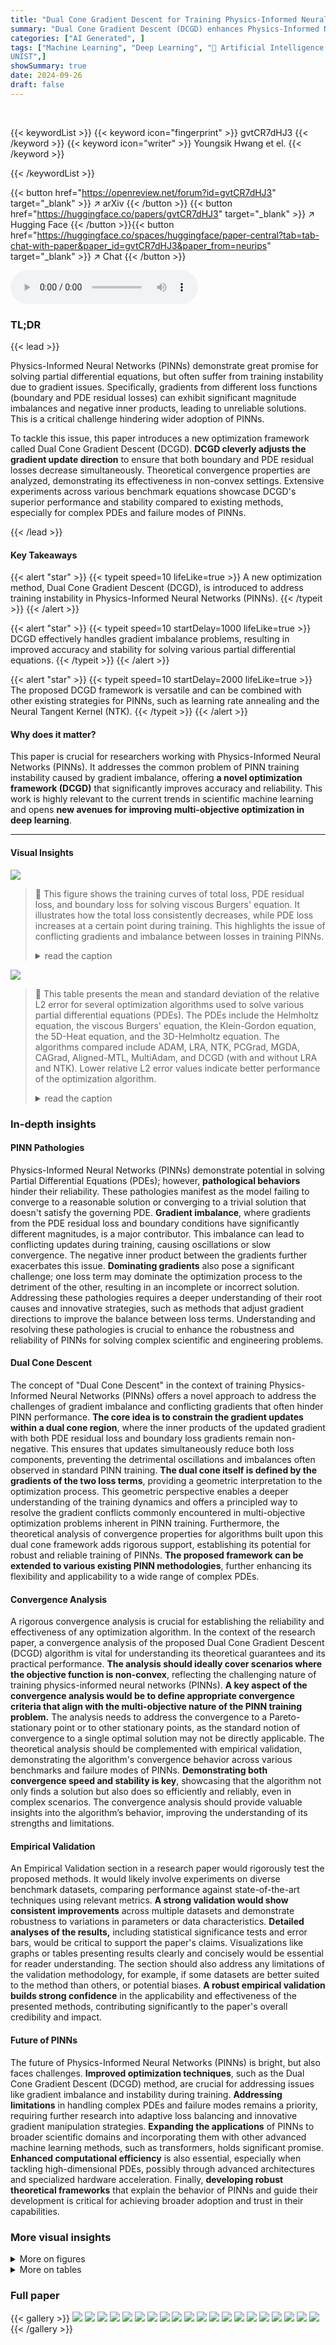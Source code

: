 ```yaml
---
title: "Dual Cone Gradient Descent for Training Physics-Informed Neural Networks"
summary: "Dual Cone Gradient Descent (DCGD) enhances Physics-Informed Neural Network (PINN) training by resolving gradient imbalance issues, leading to more accurate and stable solutions for complex partial dif..."
categories: ["AI Generated", ]
tags: ["Machine Learning", "Deep Learning", "🏢 Artificial Intelligence Graduate School
UNIST",]
showSummary: true
date: 2024-09-26
draft: false
---
```


<br>

{{< keywordList >}}
{{< keyword icon="fingerprint" >}} gvtCR7dHJ3 {{< /keyword >}}
{{< keyword icon="writer" >}} Youngsik Hwang et el. {{< /keyword >}}
 
{{< /keywordList >}}

{{< button href="https://openreview.net/forum?id=gvtCR7dHJ3" target="_blank" >}}
↗ arXiv
{{< /button >}}
{{< button href="https://huggingface.co/papers/gvtCR7dHJ3" target="_blank" >}}
↗ Hugging Face
{{< /button >}}{{< button href="https://huggingface.co/spaces/huggingface/paper-central?tab=tab-chat-with-paper&paper_id=gvtCR7dHJ3&paper_from=neurips" target="_blank" >}}
↗ Chat
{{< /button >}}




<audio controls>
    <source src="https://ai-paper-reviewer.com/gvtCR7dHJ3/podcast.wav" type="audio/wav">
    Your browser does not support the audio element.
</audio>


### TL;DR


{{< lead >}}

Physics-Informed Neural Networks (PINNs) demonstrate great promise for solving partial differential equations, but often suffer from training instability due to gradient issues.  Specifically, gradients from different loss functions (boundary and PDE residual losses) can exhibit significant magnitude imbalances and negative inner products, leading to unreliable solutions. This is a critical challenge hindering wider adoption of PINNs. 

To tackle this issue, this paper introduces a new optimization framework called Dual Cone Gradient Descent (DCGD).  **DCGD cleverly adjusts the gradient update direction** to ensure that both boundary and PDE residual losses decrease simultaneously. Theoretical convergence properties are analyzed, demonstrating its effectiveness in non-convex settings.  Extensive experiments across various benchmark equations showcase DCGD's superior performance and stability compared to existing methods, especially for complex PDEs and failure modes of PINNs.

{{< /lead >}}


#### Key Takeaways

{{< alert "star" >}}
{{< typeit speed=10 lifeLike=true >}} A new optimization method, Dual Cone Gradient Descent (DCGD), is introduced to address training instability in Physics-Informed Neural Networks (PINNs). {{< /typeit >}}
{{< /alert >}}

{{< alert "star" >}}
{{< typeit speed=10 startDelay=1000 lifeLike=true >}} DCGD effectively handles gradient imbalance problems, resulting in improved accuracy and stability for solving various partial differential equations. {{< /typeit >}}
{{< /alert >}}

{{< alert "star" >}}
{{< typeit speed=10 startDelay=2000 lifeLike=true >}} The proposed DCGD framework is versatile and can be combined with other existing strategies for PINNs, such as learning rate annealing and the Neural Tangent Kernel (NTK). {{< /typeit >}}
{{< /alert >}}

#### Why does it matter?
This paper is crucial for researchers working with Physics-Informed Neural Networks (PINNs).  It addresses the common problem of PINN training instability caused by gradient imbalance, offering **a novel optimization framework (DCGD)** that significantly improves accuracy and reliability.  This work is highly relevant to the current trends in scientific machine learning and opens **new avenues for improving multi-objective optimization in deep learning**.

------
#### Visual Insights



![](https://ai-paper-reviewer.com/gvtCR7dHJ3/figures_2_1.jpg)

> 🔼 This figure shows the training curves of total loss, PDE residual loss, and boundary loss for solving viscous Burgers' equation.  It illustrates how the total loss consistently decreases, while PDE loss increases at a certain point during training. This highlights the issue of conflicting gradients and imbalance between losses in training PINNs.
> <details>
> <summary>read the caption</summary>
> Figure 1: Training curves for the total loss L (:= Lr + Lb), PDE residual loss Lr, and boundary loss Lb for viscous Burgers' equation.
> </details>





![](https://ai-paper-reviewer.com/gvtCR7dHJ3/tables_4_1.jpg)

> 🔼 This table presents the mean and standard deviation of the relative L2 error for several optimization algorithms used to solve various partial differential equations (PDEs).  The PDEs include the Helmholtz equation, the viscous Burgers' equation, the Klein-Gordon equation, the 5D-Heat equation, and the 3D-Helmholtz equation. The algorithms compared include ADAM, LRA, NTK, PCGrad, MGDA, CAGrad, Aligned-MTL, MultiAdam, and DCGD (with and without LRA and NTK).  Lower relative L2 error values indicate better performance of the optimization algorithm.
> <details>
> <summary>read the caption</summary>
> Table 1: Average of relative L2 errors in 10 independent trials for each algorithm on three benchmark PDEs (3 independent trials for two high-dimensional PDEs). The value within the parenthesis indicates the standard deviation. '-' denotes that the optimizer failed to converge.
> </details>





### In-depth insights


#### PINN Pathologies
Physics-Informed Neural Networks (PINNs) demonstrate potential in solving Partial Differential Equations (PDEs); however, **pathological behaviors** hinder their reliability.  These pathologies manifest as the model failing to converge to a reasonable solution or converging to a trivial solution that doesn't satisfy the governing PDE.  **Gradient imbalance**, where gradients from the PDE residual loss and boundary conditions have significantly different magnitudes, is a major contributor.  This imbalance can lead to conflicting updates during training, causing oscillations or slow convergence. The negative inner product between the gradients further exacerbates this issue.  **Dominating gradients** also pose a significant challenge; one loss term may dominate the optimization process to the detriment of the other, resulting in an incomplete or incorrect solution. Addressing these pathologies requires a deeper understanding of their root causes and innovative strategies, such as methods that adjust gradient directions to improve the balance between loss terms.  Understanding and resolving these pathologies is crucial to enhance the robustness and reliability of PINNs for solving complex scientific and engineering problems.

#### Dual Cone Descent
The concept of "Dual Cone Descent" in the context of training Physics-Informed Neural Networks (PINNs) offers a novel approach to address the challenges of gradient imbalance and conflicting gradients that often hinder PINN performance.  **The core idea is to constrain the gradient updates within a dual cone region**, where the inner products of the updated gradient with both PDE residual loss and boundary loss gradients remain non-negative. This ensures that updates simultaneously reduce both loss components, preventing the detrimental oscillations and imbalances often observed in standard PINN training. **The dual cone itself is defined by the gradients of the two loss terms**, providing a geometric interpretation to the optimization process. This geometric perspective enables a deeper understanding of the training dynamics and offers a principled way to resolve the gradient conflicts commonly encountered in multi-objective optimization problems inherent in PINN training. Furthermore, the theoretical analysis of convergence properties for algorithms built upon this dual cone framework adds rigorous support, establishing its potential for robust and reliable training of PINNs. **The proposed framework can be extended to various existing PINN methodologies**, further enhancing its flexibility and applicability to a wide range of complex PDEs.

#### Convergence Analysis
A rigorous convergence analysis is crucial for establishing the reliability and effectiveness of any optimization algorithm. In the context of the research paper, a convergence analysis of the proposed Dual Cone Gradient Descent (DCGD) algorithm is vital for understanding its theoretical guarantees and its practical performance. **The analysis should ideally cover scenarios where the objective function is non-convex**, reflecting the challenging nature of training physics-informed neural networks (PINNs).  **A key aspect of the convergence analysis would be to define appropriate convergence criteria that align with the multi-objective nature of the PINN training problem.**  The analysis needs to address the convergence to a Pareto-stationary point or to other stationary points, as the standard notion of convergence to a single optimal solution may not be directly applicable. The theoretical analysis should be complemented with empirical validation, demonstrating the algorithm's convergence behavior across various benchmarks and failure modes of PINNs. **Demonstrating both convergence speed and stability is key**, showcasing that the algorithm not only finds a solution but also does so efficiently and reliably, even in complex scenarios. The convergence analysis should provide valuable insights into the algorithm’s behavior, improving the understanding of its strengths and limitations.

#### Empirical Validation
An Empirical Validation section in a research paper would rigorously test the proposed methods.  It would likely involve experiments on diverse benchmark datasets, comparing performance against state-of-the-art techniques using relevant metrics. **A strong validation would show consistent improvements** across multiple datasets and demonstrate robustness to variations in parameters or data characteristics.  **Detailed analyses of the results,** including statistical significance tests and error bars, would be critical to support the paper's claims.  Visualizations like graphs or tables presenting results clearly and concisely would be essential for reader understanding.  The section should also address any limitations of the validation methodology, for example, if some datasets are better suited to the method than others, or potential biases. **A robust empirical validation builds strong confidence** in the applicability and effectiveness of the presented methods, contributing significantly to the paper's overall credibility and impact.

#### Future of PINNs
The future of Physics-Informed Neural Networks (PINNs) is bright, but also faces challenges.  **Improved optimization techniques**, such as the Dual Cone Gradient Descent (DCGD) method, are crucial for addressing issues like gradient imbalance and instability during training.  **Addressing limitations** in handling complex PDEs and failure modes remains a priority, requiring further research into adaptive loss balancing and innovative gradient manipulation strategies.  **Expanding the applications** of PINNs to broader scientific domains and incorporating them with other advanced machine learning methods, such as transformers, holds significant promise.  **Enhanced computational efficiency** is also essential, especially when tackling high-dimensional PDEs, possibly through advanced architectures and specialized hardware acceleration.  Finally, **developing robust theoretical frameworks** that explain the behavior of PINNs and guide their development is critical for achieving broader adoption and trust in their capabilities.


### More visual insights

<details>
<summary>More on figures
</summary>


![](https://ai-paper-reviewer.com/gvtCR7dHJ3/figures_3_1.jpg)

> 🔼 This figure shows the distribution of the cosine of the angle (φ) between the gradients of the PDE residual loss (∇Lr) and the boundary loss (∇Lb) during the training of PINNs, as well as the distribution of the ratio (R) of their magnitudes.  The left histogram illustrates the prevalence of conflicting gradients (cos(φ) < 0). The right histogram shows that the magnitude of the PDE residual gradient frequently dominates the boundary loss gradient, indicating a significant imbalance that can hinder effective training.
> <details>
> <summary>read the caption</summary>
> Figure 2: Conflicting and dominating gradients in PINNs. Here, φ is defined as the angle between ∇Lr and ∇Lb, R = ||∇Lr||/||∇Lb|| is the magnitude ratio between gradients.
> </details>



![](https://ai-paper-reviewer.com/gvtCR7dHJ3/figures_4_1.jpg)

> 🔼 This figure visualizes the dual cone region K*t and its subspace Gt.  The dual cone K*t is the set of vectors that have non-negative inner products with all vectors in the cone Kt, which is generated by the gradients of the PDE residual loss and the boundary loss. The subspace Gt is a subset of K*t, defined as the set of conic combinations of the projections of the total gradient onto the orthogonal complements of the PDE residual loss gradient and boundary loss gradient.  The figure illustrates how the updated gradient (gdual) in the DCGD algorithm is chosen to ensure it lies within Gt, guaranteeing simultaneous decrease in both PDE residual loss and boundary loss.
> <details>
> <summary>read the caption</summary>
> Figure 3: Visualization of dual cone region K*t and its subspace Gt
> </details>



![](https://ai-paper-reviewer.com/gvtCR7dHJ3/figures_5_1.jpg)

> 🔼 This figure visualizes how the updated gradient (gdual) is determined in three different variants of the Dual Cone Gradient Descent (DCGD) algorithm: Projection, Average, and Center.  Each subfigure shows a different strategy for selecting gdual within the dual cone region (Gt) based on the gradients of the PDE residual loss and boundary loss.  (a) DCGD (Projection) projects the total gradient onto the subspace Gt. (b) DCGD (Average) averages the projected gradients. (c) DCGD (Center) uses the angle bisector of the two gradients as the updated gradient. The visualization helps to understand the different approaches to ensure that the updated gradient remains within the dual cone, which guarantees that both losses can decrease simultaneously, avoiding the conflicting gradient issues during PINN training.
> <details>
> <summary>read the caption</summary>
> Figure 4: The updated gradient gdual of three DCGD algorithms.
> </details>



![](https://ai-paper-reviewer.com/gvtCR7dHJ3/figures_6_1.jpg)

> 🔼 This figure shows the distribution of the cosine of the angle between the gradients of the PDE residual loss and the boundary loss (cos(φ)) and the ratio of their magnitudes (R) during the training process of PINNs for the Helmholtz equation.  The histograms reveal that: (a) In approximately half of the iterations, the gradients are conflicting (cos(φ) < 0), indicating that reducing one loss increases the other. (b) The magnitude of the PDE residual gradient is often significantly larger than that of the boundary loss gradient (R >> 1), implying that the optimization process is dominated by the PDE residual loss, potentially neglecting the boundary loss.
> <details>
> <summary>read the caption</summary>
> Figure 2: Conflicting and dominating gradients in PINNs. Here, φ is defined as the angle between ∇Lr and ∇Lb, R = ||∇Lr||/||∇Lb|| is the magnitude ratio between gradients.
> </details>



![](https://ai-paper-reviewer.com/gvtCR7dHJ3/figures_6_2.jpg)

> 🔼 This figure shows histograms visualizing the distribution of the cosine of the angle (cos(φ)) between the gradients of the PDE residual loss (∇Lr) and the boundary loss (∇Lb) during the training process of Physics-Informed Neural Networks (PINNs).  It also displays a histogram of the magnitude ratio (R) between the two gradients (||∇Lr||/||∇Lb||). The histograms illustrate that conflicting gradients (cos(φ) < 0) and gradients with a significant imbalance in magnitude (R being much greater than 1) are frequent occurrences during PINN training, suggesting a potential cause for training instability.
> <details>
> <summary>read the caption</summary>
> Figure 2: Conflicting and dominating gradients in PINNs. Here, φ is defined as the angle between ∇Lr and ∇Lb, R = ||∇Lr||/||∇Lb|| is the magnitude ratio between gradients.
> </details>



![](https://ai-paper-reviewer.com/gvtCR7dHJ3/figures_8_1.jpg)

> 🔼 This figure compares the performance of three different optimization algorithms (SGD, ADAM, and DCGD) on the double pendulum problem.  The plots show the predicted angles (θ1 and θ2) over time for each algorithm. The reference solution is shown in blue.  SGD and ADAM fail to accurately predict the reference solution, exhibiting a significant shift in the predicted angles.  In contrast, the DCGD algorithm closely matches the reference solution, indicating its superior ability to solve this challenging problem.
> <details>
> <summary>read the caption</summary>
> Figure 7: Double pendulum problem: prediction of each method. SGD and ADAM find shifted solutions, but DCGD successfully approximates the reference solution.
> </details>



![](https://ai-paper-reviewer.com/gvtCR7dHJ3/figures_18_1.jpg)

> 🔼 This figure visualizes the loss landscape and contour map of a toy example used in the paper to illustrate the challenges in training Physics-Informed Neural Networks (PINNs) and the benefits of the proposed Dual Cone Gradient Descent (DCGD) method.  The loss landscape is a 3D surface showing how the total loss function varies with two parameters (θ₁ and θ₂). The contour map provides a 2D projection of the same data, showing the level curves of the loss function.  The Pareto set (optimal solutions) is highlighted in gray in the contour map. This figure demonstrates how conflicting gradients can lead to failure in training PINNs and how DCGD can effectively resolve these issues.
> <details>
> <summary>read the caption</summary>
> Figure 8: The loss landscape and contour map of the toy example.
> </details>



![](https://ai-paper-reviewer.com/gvtCR7dHJ3/figures_19_1.jpg)

> 🔼 This figure visualizes the results of solving the Helmholtz equation using Physics-Informed Neural Networks (PINNs). It compares the exact solution (a), the PINN's prediction (b), and the absolute error between the two (c). The color map represents the magnitude of the solution, allowing for a visual comparison of the accuracy of the PINN's approximation. This figure showcases the effectiveness of the proposed method in approximating solutions to partial differential equations. 
> <details>
> <summary>read the caption</summary>
> Figure 9: Helmholtz equation: approximated solution versus the reference solution.
> </details>



![](https://ai-paper-reviewer.com/gvtCR7dHJ3/figures_20_1.jpg)

> 🔼 This figure compares the exact solution, the PINN prediction, and the absolute error for the viscous Burgers' equation.  It visually demonstrates the accuracy of the Physics-Informed Neural Network (PINN) in approximating the solution of this benchmark partial differential equation. The plots show the solution across the spatial dimension (x) and the temporal dimension (t). The closeness of the prediction to the exact solution indicates the success of the PINN model in solving the given PDE.
> <details>
> <summary>read the caption</summary>
> Figure 10: Burgers' equation: approximated solution versus the reference solution.
> </details>



![](https://ai-paper-reviewer.com/gvtCR7dHJ3/figures_20_2.jpg)

> 🔼 This figure visualizes the results of approximating the solution to the viscous Burgers' equation using a physics-informed neural network (PINN). It includes three subplots: (a) shows the exact solution of the equation; (b) displays the solution predicted by the PINN; and (c) presents the absolute error between the exact and predicted solutions.  The plots illustrate the PINN's ability to approximate the solution, with subplot (c) quantifying the accuracy of the approximation.
> <details>
> <summary>read the caption</summary>
> Figure 10: Burgers' equation: approximated solution versus the reference solution.
> </details>



![](https://ai-paper-reviewer.com/gvtCR7dHJ3/figures_21_1.jpg)

> 🔼 This figure shows a schematic of a simple double pendulum.  It consists of two point masses (m1 and m2) connected by two massless rods of lengths l1 and l2. The angles θ1 and θ2 represent the angles that each rod makes with respect to the vertical. This system is used as an example in the paper to illustrate the challenges in training physics-informed neural networks.
> <details>
> <summary>read the caption</summary>
> Figure 12: Simple double pendulum example
> </details>



![](https://ai-paper-reviewer.com/gvtCR7dHJ3/figures_21_2.jpg)

> 🔼 This figure shows the training curves of a physics-informed neural network (PINN) for solving the viscous Burgers' equation.  It plots the total loss, the PDE residual loss, and the boundary loss against the number of training epochs. The key observation is that while the total loss decreases consistently throughout training, the PDE loss increases at a certain point. This highlights one of the main challenges addressed in the paper:  the imbalance and potential conflict between different loss terms during PINN training.
> <details>
> <summary>read the caption</summary>
> Figure 1: Training curves for the total loss L (:= Lr + Lb), PDE residual loss Lr, and boundary loss Lb for viscous Burgers' equation.
> </details>



![](https://ai-paper-reviewer.com/gvtCR7dHJ3/figures_22_1.jpg)

> 🔼 This figure compares the exact solution, the solution predicted by the PINN model, and the absolute error between the two for the viscous Burgers' equation.  The plots show the solutions across the spatial dimension (x) and the temporal dimension (t).  This visual comparison helps to assess the accuracy and effectiveness of the PINN model in solving the equation.
> <details>
> <summary>read the caption</summary>
> Figure 10: Burgers' equation: approximated solution versus the reference solution.
> </details>



![](https://ai-paper-reviewer.com/gvtCR7dHJ3/figures_22_2.jpg)

> 🔼 This figure illustrates the issues of conflicting and dominating gradients in training Physics-Informed Neural Networks (PINNs). The left histogram shows the distribution of the cosine of the angle (φ) between the gradients of the PDE residual loss (∇Lr) and the boundary loss (∇Lb).  A negative cosine indicates conflicting gradients, while values close to 1 indicate aligned gradients.  The right histogram shows the distribution of the magnitude ratio (R) between the two gradients. A large R indicates that one gradient is significantly larger than the other, which can hinder effective training. The observation shows that conflicting gradients are prevalent in PINN training, and one gradient often dominates the other, leading to training instability and suboptimal solutions.
> <details>
> <summary>read the caption</summary>
> Figure 2: Conflicting and dominating gradients in PINNs. Here, φ is defined as the angle between ∇Lr and ∇Lb, R = ||∇Lr||/||∇Lb|| is the magnitude ratio between gradients.
> </details>



![](https://ai-paper-reviewer.com/gvtCR7dHJ3/figures_23_1.jpg)

> 🔼 This figure compares the exact solution, the predicted solution by the SPINN model, and the absolute error between them for the 3D Helmholtz equation.  The visualization is a 3D representation showing the solution across the x, y, and z dimensions.  It provides a visual representation of the model's accuracy in approximating the solution of this complex PDE.
> <details>
> <summary>read the caption</summary>
> Figure 16: 3D-Helmholtz equation: approximated solution versus the reference solution.
> </details>



</details>




<details>
<summary>More on tables
</summary>


![](https://ai-paper-reviewer.com/gvtCR7dHJ3/tables_7_1.jpg)
> 🔼 This table presents the mean and standard deviation of the relative L2 errors for various optimization algorithms applied to three benchmark PDEs (Helmholtz, Burgers', Klein-Gordon) and two high-dimensional PDEs (5D Heat, 3D Helmholtz).  The results are based on 10 independent trials (3 for high-dimensional PDEs). A '-' indicates that the optimizer did not converge for that specific PDE.
> <details>
> <summary>read the caption</summary>
> Table 1: Average of relative L2 errors in 10 independent trials for each algorithm on three benchmark PDEs (3 independent trials for two high-dimensional PDEs). The value within the parenthesis indicates the standard deviation. '-' denotes that the optimizer failed to converge.
> </details>

![](https://ai-paper-reviewer.com/gvtCR7dHJ3/tables_8_1.jpg)
> 🔼 This table presents the relative L2 errors achieved by the Dual Cone Gradient Descent (DCGD) method and a baseline method for three different equations: the Chaotic Kuramoto-Sivashinsky (KS) equation, the Convection equation, and the Volterra integral differential equations (IDEs).  The results demonstrate that DCGD significantly improves accuracy across all three equations compared to the baseline method, highlighting its effectiveness in solving complex PDEs.
> <details>
> <summary>read the caption</summary>
> Table 2: Relative L2 errors for DCGD (Center) on Chaotic KS equation, Convection equation and Volterra IDEs.
> </details>

![](https://ai-paper-reviewer.com/gvtCR7dHJ3/tables_19_1.jpg)
> 🔼 This table presents the mean and standard deviation of the relative L2 error for various optimization algorithms across three benchmark PDEs (Helmholtz, Burgers, Klein-Gordon) and two high-dimensional PDEs (5D Heat, 3D Helmholtz).  The results are based on 10 independent trials (3 for high-dimensional PDEs). A '-' indicates that the optimizer failed to converge for that specific PDE.
> <details>
> <summary>read the caption</summary>
> Table 1: Average of relative L2 errors in 10 independent trials for each algorithm on three benchmark PDEs (3 independent trials for two high-dimensional PDEs). The value within the parenthesis indicates the standard deviation. '-' denotes that the optimizer failed to converge.
> </details>

![](https://ai-paper-reviewer.com/gvtCR7dHJ3/tables_23_1.jpg)
> 🔼 This table presents the mean and standard deviation of the relative L2 errors for various optimization algorithms applied to three benchmark PDEs (Helmholtz, Burgers, Klein-Gordon) and two high-dimensional PDEs (5D-Heat and 3D-Helmholtz).  The results are averaged across 10 independent trials (3 for high-dimensional PDEs). The table highlights the performance of each optimizer, showing the mean and standard deviation of the relative L2 errors, including cases where the optimizer failed to converge.
> <details>
> <summary>read the caption</summary>
> Table 1: Average of relative L2 errors in 10 independent trials for each algorithm on three benchmark PDEs (3 independent trials for two high-dimensional PDEs). The value within the parenthesis indicates the standard deviation. '-' denotes that the optimizer failed to converge.
> </details>

![](https://ai-paper-reviewer.com/gvtCR7dHJ3/tables_24_1.jpg)
> 🔼 This table presents the mean and standard deviation of the relative L2 error for various optimization algorithms applied to three benchmark partial differential equations (PDEs) and two high-dimensional PDEs.  The relative L2 error measures the accuracy of the PINN solution trained by each optimizer. Lower values indicate better performance. The results are based on 10 independent trials for each algorithm, except for the two high-dimensional PDEs (Heat(5D) and Helmholtz(3D)) where only 3 independent trials were performed due to higher computational cost. The table helps to compare the performance of different optimization methods for solving PDEs using PINNs.
> <details>
> <summary>read the caption</summary>
> Table 1: Average of relative L2 errors in 10 independent trials for each algorithm on three benchmark PDEs (3 independent trials for two high-dimensional PDEs). The value within the parenthesis indicates the standard deviation. '-' denotes that the optimizer failed to converge.
> </details>

![](https://ai-paper-reviewer.com/gvtCR7dHJ3/tables_24_2.jpg)
> 🔼 This table compares the performance of different optimization algorithms on three benchmark partial differential equations (PDEs) and two high-dimensional PDEs. The algorithms are evaluated using the average relative L2 error across 10 independent trials (3 trials for high-dimensional problems). Lower error values indicate better performance. The standard deviation of the error is also provided.
> <details>
> <summary>read the caption</summary>
> Table 1: Average of relative L2 errors in 10 independent trials for each algorithm on three benchmark PDEs (3 independent trials for two high-dimensional PDEs). The value within the parenthesis indicates the standard deviation. '-' denotes that the optimizer failed to converge.
> </details>

![](https://ai-paper-reviewer.com/gvtCR7dHJ3/tables_24_3.jpg)
> 🔼 This table presents the performance comparison of different optimization algorithms for solving three benchmark partial differential equations (PDEs): Helmholtz, Burgers', and Klein-Gordon, along with two high-dimensional PDEs (5D Heat and 3D Helmholtz).  The results are averaged over 10 independent trials (3 for high-dimensional PDEs), showing the mean relative L2 error and its standard deviation for each algorithm.  The table highlights the superior performance of DCGD, particularly when compared to commonly used optimizers like ADAM.
> <details>
> <summary>read the caption</summary>
> Table 1: Average of relative L2 errors in 10 independent trials for each algorithm on three benchmark PDEs (3 independent trials for two high-dimensional PDEs). The value within the parenthesis indicates the standard deviation. '-' denotes that the optimizer failed to converge.
> </details>

</details>




### Full paper

{{< gallery >}}
<img src="https://ai-paper-reviewer.com/gvtCR7dHJ3/1.png" class="grid-w50 md:grid-w33 xl:grid-w25" />
<img src="https://ai-paper-reviewer.com/gvtCR7dHJ3/2.png" class="grid-w50 md:grid-w33 xl:grid-w25" />
<img src="https://ai-paper-reviewer.com/gvtCR7dHJ3/3.png" class="grid-w50 md:grid-w33 xl:grid-w25" />
<img src="https://ai-paper-reviewer.com/gvtCR7dHJ3/4.png" class="grid-w50 md:grid-w33 xl:grid-w25" />
<img src="https://ai-paper-reviewer.com/gvtCR7dHJ3/5.png" class="grid-w50 md:grid-w33 xl:grid-w25" />
<img src="https://ai-paper-reviewer.com/gvtCR7dHJ3/6.png" class="grid-w50 md:grid-w33 xl:grid-w25" />
<img src="https://ai-paper-reviewer.com/gvtCR7dHJ3/7.png" class="grid-w50 md:grid-w33 xl:grid-w25" />
<img src="https://ai-paper-reviewer.com/gvtCR7dHJ3/8.png" class="grid-w50 md:grid-w33 xl:grid-w25" />
<img src="https://ai-paper-reviewer.com/gvtCR7dHJ3/9.png" class="grid-w50 md:grid-w33 xl:grid-w25" />
<img src="https://ai-paper-reviewer.com/gvtCR7dHJ3/10.png" class="grid-w50 md:grid-w33 xl:grid-w25" />
<img src="https://ai-paper-reviewer.com/gvtCR7dHJ3/11.png" class="grid-w50 md:grid-w33 xl:grid-w25" />
<img src="https://ai-paper-reviewer.com/gvtCR7dHJ3/12.png" class="grid-w50 md:grid-w33 xl:grid-w25" />
<img src="https://ai-paper-reviewer.com/gvtCR7dHJ3/13.png" class="grid-w50 md:grid-w33 xl:grid-w25" />
<img src="https://ai-paper-reviewer.com/gvtCR7dHJ3/14.png" class="grid-w50 md:grid-w33 xl:grid-w25" />
<img src="https://ai-paper-reviewer.com/gvtCR7dHJ3/15.png" class="grid-w50 md:grid-w33 xl:grid-w25" />
<img src="https://ai-paper-reviewer.com/gvtCR7dHJ3/16.png" class="grid-w50 md:grid-w33 xl:grid-w25" />
<img src="https://ai-paper-reviewer.com/gvtCR7dHJ3/17.png" class="grid-w50 md:grid-w33 xl:grid-w25" />
<img src="https://ai-paper-reviewer.com/gvtCR7dHJ3/18.png" class="grid-w50 md:grid-w33 xl:grid-w25" />
<img src="https://ai-paper-reviewer.com/gvtCR7dHJ3/19.png" class="grid-w50 md:grid-w33 xl:grid-w25" />
<img src="https://ai-paper-reviewer.com/gvtCR7dHJ3/20.png" class="grid-w50 md:grid-w33 xl:grid-w25" />
{{< /gallery >}}